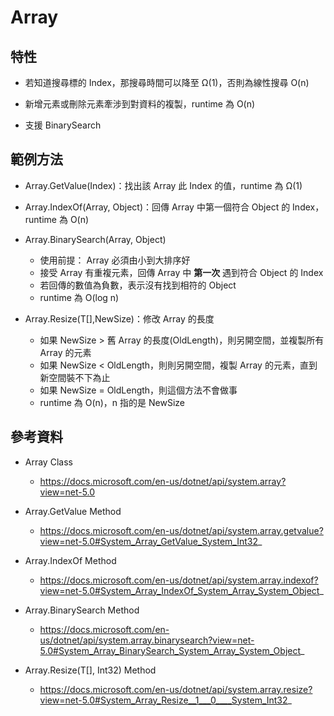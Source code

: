 # Array

## 特性

* 若知道搜尋標的 Index，那搜尋時間可以降至 Ω(1)，否則為線性搜尋 O(n)

* 新增元素或刪除元素牽涉到對資料的複製，runtime 為 O(n)

* 支援 BinarySearch


## 範例方法

* Array.GetValue(Index)：找出該 Array 此 Index 的值，runtime 為 Ω(1)

* Array.IndexOf(Array, Object)：回傳 Array 中第一個符合 Object 的 Index，runtime 為 O(n)

* Array.BinarySearch(Array, Object)
  * 使用前提： Array 必須由小到大排序好
  * 接受 Array 有重複元素，回傳 Array 中 **第一次** 遇到符合 Object 的 Index
  * 若回傳的數值為負數，表示沒有找到相符的 Object
  * runtime 為 O(log n)

* Array.Resize<T>(T[],NewSize)：修改 Array 的長度
  * 如果 NewSize > 舊 Array 的長度(OldLength)，則另開空間，並複製所有 Array 的元素
  * 如果 NewSize < OldLength，則則另開空間，複製 Array 的元素，直到新空間裝不下為止
  * 如果 NewSize = OldLength，則這個方法不會做事
  * runtime 為 O(n)，n 指的是 NewSize


## 參考資料

* Array Class
  * https://docs.microsoft.com/en-us/dotnet/api/system.array?view=net-5.0

* Array.GetValue Method
  * https://docs.microsoft.com/en-us/dotnet/api/system.array.getvalue?view=net-5.0#System_Array_GetValue_System_Int32_

* Array.IndexOf Method
  * https://docs.microsoft.com/en-us/dotnet/api/system.array.indexof?view=net-5.0#System_Array_IndexOf_System_Array_System_Object_

* Array.BinarySearch Method
  * https://docs.microsoft.com/en-us/dotnet/api/system.array.binarysearch?view=net-5.0#System_Array_BinarySearch_System_Array_System_Object_

* Array.Resize<T>(T[], Int32) Method
  * https://docs.microsoft.com/en-us/dotnet/api/system.array.resize?view=net-5.0#System_Array_Resize__1___0____System_Int32_